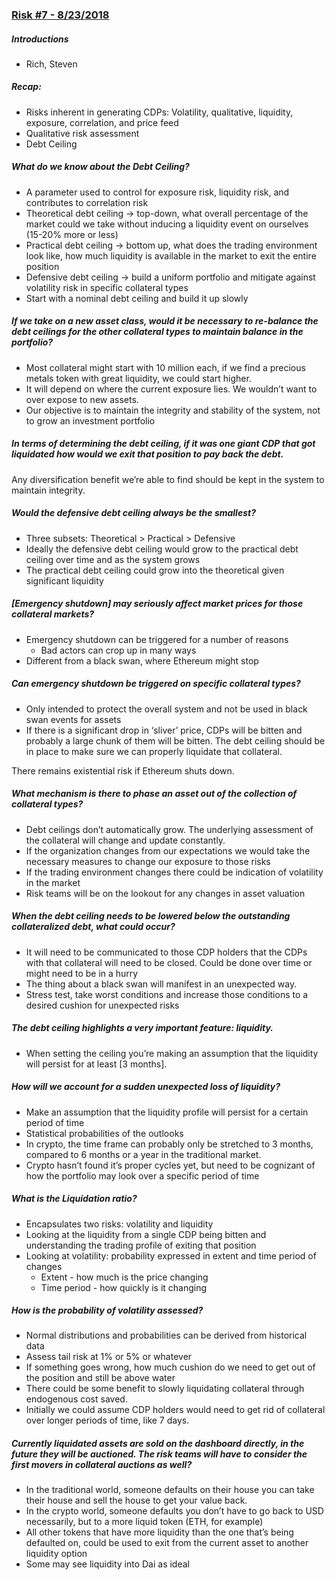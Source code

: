 ### [Risk #7 - 8/23/2018](https://www.youtube.com/watch?v=YpvJG8AfzOE)
##### Introductions
* Rich, Steven

##### Recap:
* Risks inherent in generating CDPs: Volatility, qualitative, liquidity, exposure, correlation, and price feed
* Qualitative risk assessment
* Debt Ceiling

##### What do we know about the Debt Ceiling? 
* A parameter used to control for exposure risk, liquidity risk, and contributes to correlation risk
* Theoretical debt ceiling -> top-down, what overall percentage of the market could we take without inducing a liquidity event on ourselves (15-20% more or less)
* Practical debt ceiling -> bottom up, what does the trading environment look like, how much liquidity is available in the market to exit the entire position
* Defensive debt ceiling -> build a uniform portfolio and mitigate against volatility risk in specific collateral types
* Start with a nominal debt ceiling and build it up slowly

##### If we take on a new asset class, would it be necessary to re-balance the debt ceilings for the other collateral types to maintain balance in the portfolio?
* Most collateral might start with 10 million each, if we find a precious metals token with great liquidity, we could start higher.
* It will depend on where the current exposure lies. We wouldn’t want to over expose to new assets.
* Our objective is to maintain the integrity and stability of the system, not to grow an investment portfolio

##### In terms of determining the debt ceiling, if it was one giant CDP that got liquidated how would we exit that position to pay back the debt.
Any diversification benefit we’re able to find should be kept in the system to maintain integrity.

##### Would the defensive debt ceiling always be the smallest?
* Three subsets: Theoretical > Practical > Defensive
* Ideally the defensive debt ceiling would grow to the practical debt ceiling over time and as the system grows
* The practical debt ceiling could grow into the theoretical given significant liquidity

##### [Emergency shutdown] may seriously affect market prices for those collateral markets?
* Emergency shutdown can be triggered for a number of reasons
    * Bad actors can crop up in many ways
* Different from a black swan, where Ethereum might stop

##### Can emergency shutdown be triggered on specific collateral types?
* Only intended to protect the overall system and not be used in black swan events for assets
* If there is a significant drop in ‘sliver’ price, CDPs will be bitten and probably a large chunk of them will be bitten. The debt ceiling should be in place to make sure we can properly liquidate that collateral.

There remains existential risk if Ethereum shuts down.

##### What mechanism is there to phase an asset out of the collection of collateral types?
* Debt ceilings don’t automatically grow. The underlying assessment of the collateral will change and update constantly.
* If the organization changes from our expectations we would take the necessary measures to change our exposure to those risks
* If the trading environment changes there could be indication of volatility in the market
* Risk teams will be on the lookout for any changes in asset valuation

##### When the debt ceiling needs to be lowered below the outstanding collateralized debt, what could occur?
* It will need to be communicated to those CDP holders that the CDPs with that collateral will need to be closed. Could be done over time or might need to be in a hurry
* The thing about a black swan will manifest in an unexpected way.
* Stress test, take worst conditions and increase those conditions to a desired cushion for unexpected risks

##### The debt ceiling highlights a very important feature: liquidity.
* When setting the ceiling you’re making an assumption that the liquidity will persist for at least [3 months].

##### How will we account for a sudden unexpected loss of liquidity?
* Make an assumption that the liquidity profile will persist for a certain period of time
* Statistical probabilities of the outlooks
* In crypto, the time frame can probably only be stretched to 3 months, compared to 6 months or a year in the traditional market.
* Crypto hasn’t found it’s proper cycles yet, but need to be cognizant of how the portfolio may look over a specific period of time

##### What is the Liquidation ratio?
* Encapsulates two risks: volatility and liquidity
* Looking at the liquidity from a single CDP being bitten and understanding the trading profile of exiting that position
* Looking at volatility: probability expressed in extent and time period of changes
    * Extent - how much is the price changing
    * Time period - how quickly is it changing

##### How is the probability of volatility assessed?
* Normal distributions and probabilities can be derived from historical data
* Assess tail risk at 1% or 5% or whatever
* If something goes wrong, how much cushion do we need to get out of the position and still be above water
* There could be some benefit to slowly liquidating collateral through endogenous cost saved.
* Initially we could assume CDP holders would need to get rid of collateral over longer periods of time, like 7 days.

##### Currently liquidated assets are sold on the dashboard directly, in the future they will be auctioned. The risk teams will have to consider the first movers in collateral auctions as well?
* In the traditional world, someone defaults on their house you can take their house and sell the house to get your value back. 
* In the crypto world, someone defaults you don’t have to go back to USD necessarily, but to a more liquid token (ETH, for example)
* All other tokens that have more liquidity than the one that’s being defaulted on, could be used to exit from the current asset to another liquidity option
* Some may see liquidity into Dai as ideal
